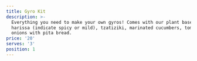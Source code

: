 ```yaml
---
title: Gyro Kit
description: >-
  Everything you need to make your own gyros! Comes with our plant based gyro,
  harissa (indicate spicy or mild), tzatiziki, marinated cucumbers, tomatoes and
  onions with pita bread.
price: '20'
serves: '3'
position: 1
---
```


